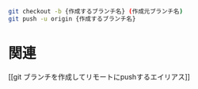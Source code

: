 
```sh
git checkout -b {作成するブランチ名} (作成元ブランチ名)
git push -u origin {作成するブランチ名}
```

# 関連
[[git ブランチを作成してリモートにpushするエイリアス]]